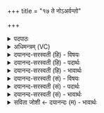 +++
title = "१७ ते नोऽअर्वन्तो"

+++
<details><summary>पदपाठः</summary>

ते। नः॒। अर्व॑न्तः। ह॒व॒न॒श्रुत॒ इति॑ हवन॒ऽश्रुतः॑। हव॑म्। विश्वे॑ शृ॒ण्व॒न्तु॒। वा॒जि॑नः। मितद्र॑व॒ इति॑ मि॒तऽद्र॑वः। स॒ह॒स्र॒सा इति॑ स॒हस्र॒ऽसाः। मे॒धसा॒तेति॑ मे॒धऽसा॑ता। स॒नि॒ष्यवः॑। स॒हः। ये। धन॑म्। स॒मि॒थेष्विति॑ सम्ऽइ॒थेषु॒। ज॒भ्रि॒रे। १७।
</details>

<details><summary>अधिमन्त्रम् (VC)</summary>

- बृहस्पतिर्देवता
- नाभानेदिष्ठ ऋषिः
- जगती
- निषादः
</details>

<details><summary>दयानन्द-सरस्वती (हि) - विषयः</summary>

प्रजाजन अपनी रक्षा के लिये कर देवें और इसलिये राजपुरुष ग्रहण करें, अन्यथा नहीं, यह विषय अगले मन्त्र में कहा है ॥
</details>

<details><summary>दयानन्द-सरस्वती (हि) - पदार्थः</summary>

पदार्थान्वयभाषाः -  (ये) जो (अर्वन्तः) ज्ञानवान् (हवनश्रुतः) ग्रहण करने योग्य शास्त्रों को सुनने (वाजिनः) प्रशंसित बुद्धिमान् (मितद्रवः) शास्त्रयुक्त विषय को प्राप्त होने (सहस्रसाः) असंख्य विद्या के विषयों को सेवने और (सनिष्यवः) अपने आत्मा की सुन्दर भक्ति करनेहारे राजपुरुष (मेधसाता) समागमों के दान से युक्त (समिथेषु) सङ्ग्रामों में (नः) हमारे बड़े (धनम्) ऐश्वर्य्य को (जभ्रिरे) धारण करें, वे (विश्वे) सब विद्वान् लोग हमारा (हवम्) पढ़ने-पढ़ाने से होनेवाले योग्य बोध शब्दों और वादी-प्रतिवादियों के विवाद को (शृण्वन्तु) सुनें ॥१७॥
</details>

<details><summary>दयानन्द-सरस्वती (हि) - भावार्थः</summary>

भावार्थभाषाः -  जो वे राजपुरुष हम लोगों से कर लेते हैं, वे हमारी निरन्तर रक्षा करें, नहीं तो न लें, हम भी उन को कर न देवें। इस कारण प्रजा की रक्षा और दुष्टों के साथ युद्ध करने के लिये ही कर देना चाहिये, अन्य किसी प्रयोजन के लिये नहीं, यह निश्चित है ॥१७॥
</details>

<details><summary>दयानन्द-सरस्वती (सं) - विषयः</summary>

प्रजाजनाः स्वरक्षार्थमेव करं दद्युस्तदर्थमेव राजजना गृह्णन्तु नान्यथेत्याह ॥
</details>

<details><summary>दयानन्द-सरस्वती (सं) - पदार्थः</summary>

पदार्थान्वयभाषाः -  येऽर्वन्तो हवनश्रुतो वाजिनो मितद्रवः सहस्रसाः सनिष्यवो राजजना मेधसाता समिथेषु नो महो धनं जभ्रिरे, ते विश्वेऽस्माकं हवं शृण्वन्तु ॥१७॥
</details>

<details><summary>दयानन्द-सरस्वती (सं) - भावार्थः</summary>

भावार्थभाषाः -  य इमे राजपुरुषा अस्माकं सकाशात् करं गृह्णन्ति, तेऽस्मान् सततं रक्षन्तु, नोचेन्मा गृह्णन्तु, वयमपि तेभ्यः करं नैव दद्याम। अतः प्रजारक्षयाणायैव करदानं दुष्कर्मिभिः सह योद्धुं च नान्यदर्थमिति निश्चयः ॥१७॥
</details>

<details><summary>सविता जोशी ← दयानन्दः (म) - भावार्थः</summary>

भावार्थभाषाः -  राजपुरुष आपल्यापासून जो कर वसूल करतात त्यासाठी त्यांनी आपले सतत रक्षण केले पाहिजे, अन्यथा त्यांना कर देऊ नये. कारण प्रजेचे रक्षण व दुष्टांबरोबर युद्ध यासाठीच कर दिला जातो. याशिवाय कर देण्याचे इतर कोणतेही प्रयोजन नाही हे निश्चित होय.
</details>